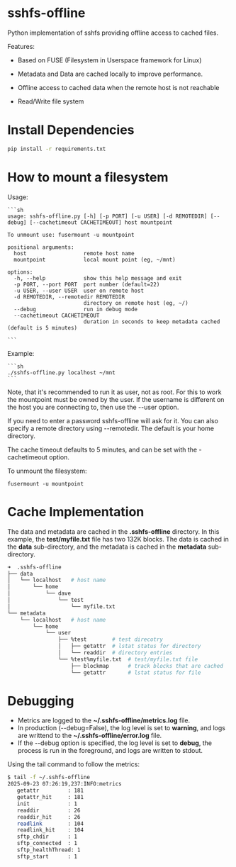 sshfs-offline
=============

Python implementation of sshfs providing offline access to cached files.

Features:

  - Based on FUSE (Filesystem in Userspace framework for Linux)

  - Metadata and Data are cached locally to improve performance.

  - Offline access to cached data when the remote host is not reachable

  - Read/Write file system

Install Dependencies
====================

```sh
pip install -r requirements.txt
```

How to mount a filesystem
=========================

Usage:

    ```sh
    usage: sshfs-offline.py [-h] [-p PORT] [-u USER] [-d REMOTEDIR] [--debug] [--cachetimeout CACHETIMEOUT] host mountpoint

    To unmount use: fusermount -u mountpoint

    positional arguments:
      host                  remote host name
      mountpoint            local mount point (eg, ~/mnt)

    options:
      -h, --help            show this help message and exit
      -p PORT, --port PORT  port number (default=22)
      -u USER, --user USER  user on remote host
      -d REMOTEDIR, --remotedir REMOTEDIR
                            directory on remote host (eg, ~/)
      --debug               run in debug mode
      --cachetimeout CACHETIMEOUT
                            duration in seconds to keep metadata cached (default is 5 minutes)

    ```

Example:

    ```sh
    ./sshfs-offline.py localhost ~/mnt
    ```

Note, that it's recommended to run it as user, not as root.  For this
to work the mountpoint must be owned by the user.  If the username is
different on the host you are connecting to, then use the --user option.

If you need to enter a password sshfs-offline will ask for it. 
You can also specify a remote directory using --remotedir.  The default
is your home directory.

The cache timeout defaults to 5 minutes, and can be set with the -cachetimeout option.

To unmount the filesystem:

    fusermount -u mountpoint

Cache Implementation
====================

The data and metadata are cached in the **.sshfs-offline** directory.  In this example, the **test/myfile.txt** file has two 132K blocks.  The data is cached in the **data** sub-directory, and the metadata is cached in the **metadata** sub-directory.

```sh
➜  .sshfs-offline
├── data
│   └── localhost   # host name
│       └── home
│           └── dave
│               └── test
│                   └── myfile.txt 
└── metadata
    └── localhost   # host name
        └── home
            └── user                
                ├── %test        # test direcotry
                │   ├── getattr  # lstat status for directory
                │   └── readdir  # directory entries
                └── %test%myfile.txt  # test/myfile.txt file
                    ├── blockmap      # track blocks that are cached
                    └── getattr       # lstat status for file 
```

Debugging
=========

* Metrics are logged to the **~/.sshfs-offline/metrics.log** file.
* In production  (--debug=False), the log level is set to **warning**, and logs are writtend to the **~/.sshfs-offline/error.log** file.
* If the --debug option is specified, the log level is set to **debug**, the process is run in the foreground, and logs are written to stdout.

Using the tail command to follow the metrics:
```sh
$ tail -f ~/.sshfs-offline
2025-09-23 07:26:19,237:INFO:metrics 
   getattr         : 181
   getattr_hit     : 181
   init            : 1
   readdir         : 26
   readdir_hit     : 26
   readlink        : 104
   readlink_hit    : 104
   sftp_chdir      : 1
   sftp_connected  : 1
   sftp_healthThread: 1
   sftp_start      : 1
```